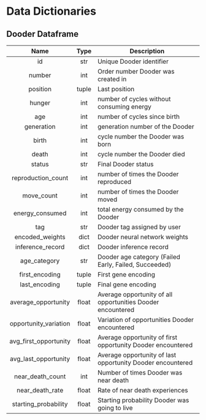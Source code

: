 # Data Dictionaries

## Dooder Dataframe

|         Name          | Type  | Description                                                 |
| :-------------------: | :---: | ----------------------------------------------------------- |
|          id           |  str  | Unique Dooder identifier                                    |
|        number         |  int  | Order number Dooder was created in                          |
|       position        | tuple | Last position                                               |
|        hunger         |  int  | number of cycles without consuming energy                   |
|          age          |  int  | number of cycles since birth                                |
|      generation       |  int  | generation number of the Dooder                             |
|         birth         |  int  | cycle number the Dooder was born                            |
|         death         |  int  | cycle number the Dooder died                                |
|        status         |  str  | Final Dooder status                                         |
|  reproduction_count   |  int  | number of times the Dooder reproduced                       |
|      move_count       |  int  | number of times the Dooder moved                            |
|    energy_consumed    |  int  | total energy consumed by the Dooder                         |
|          tag          |  str  | Dooder tag assigned by user                                 |
|    encoded_weights    | dict  | Dooder neural network weights                               |
|   inference_record    | dict  | Dooder inference record                                     |
|     age_category      |  str  | Dooder age category (Failed Early, Failed, Succeeded)       |
|    first_encoding     | tuple | First gene encoding                                         |
|     last_encoding     | tuple | Final gene encoding                                         |
|  average_opportunity  | float | Average opportunity of all opportunities Dooder encountered |
| opportunity_variation | float | Variation of opportunities Dooder encountered               |
| avg_first_opportunity | float | Average opportunity of first opportunity Dooder encountered |
| avg_last_opportunity  | float | Average opportunity of last opportunity Dooder encountered  |
|   near_death_count    |  int  | Number of times Dooder was near death                       |
|    near_death_rate    | float | Rate of near death experiences                              |
| starting_probability  | float | Starting probability Dooder was going to live               |
